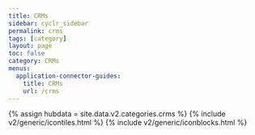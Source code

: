 ```yaml
---
title: CRMs
sidebar: cyclr_sidebar
permalink: crms
tags: [category]
layout: page
toc: false
category: CRMs
menus:
  application-connector-guides:
    title: CRMs
    url: /crms
---
```

{% assign hubdata = site.data.v2.categories.crms %}
{% include v2/generic/icontiles.html %}	
{% include v2/generic/iconblocks.html %}	